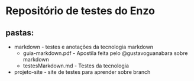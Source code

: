 # Repositório de testes do Enzo

## pastas:
* markdown - testes e anotações da tecnologia markdown
    * guia-markdown.pdf - Apostila feita pelo @gustavoguanabara sobre markdown
    * testesMarkdown.md - Testes da tecnologia
* projeto-site - site de testes para aprender sobre branch
    
